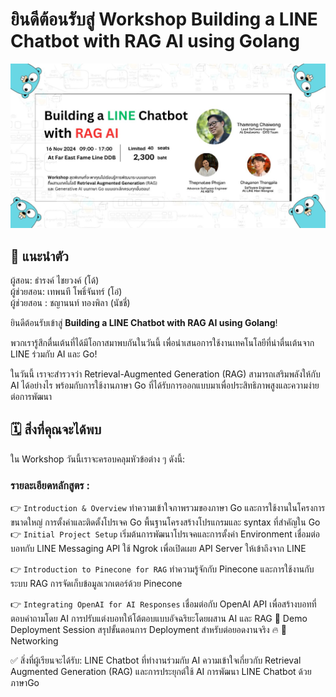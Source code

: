 # ยินดีต้อนรับสู่ Workshop Building a LINE Chatbot with RAG AI using Golang

<p align="center" width="100%">
    <img src="../../assets/welcome.jpg"> 
</p>

## 🎉 แนะนำตัว
ผู้สอน: ธำรงค์ ไชยวงค์ (โด้)</br>
ผู้ช่วยสอน: เทพนที โพธิ์จันทร์ (โอ๋)</br>
ผู้ช่วยสอน : ชญานนท์ ทองพิลา (นัชชี่)</br>

ยินดีต้อนรับเข้าสู่ **Building a LINE Chatbot with RAG AI using Golang**!

พวกเรารู้สึกตื่นเต้นที่ได้มีโอกาสมาพบกันในวันนี้ เพื่อนำเสนอการใช้งานเทคโนโลยีที่น่าตื่นเต้นจาก LINE ร่วมกับ AI และ Go!

ในวันนี้ เราจะสำรวจว่า Retrieval-Augmented Generation (RAG) สามารถเสริมพลังให้กับ AI ได้อย่างไร พร้อมกับการใช้งานภาษา Go ที่ได้รับการออกแบบมาเพื่อประสิทธิภาพสูงและความง่ายต่อการพัฒนา

## 🗓️ สิ่งที่คุณจะได้พบ

ใน Workshop วันนี้เราจะครอบคลุมหัวข้อต่าง ๆ ดังนี้:

### รายละเอียดหลักสูตร :

👉 `Introduction & Overview`
ทำความเข้าใจภาพรวมของภาษา Go และการใช้งานในโครงการขนาดใหญ่
การตั้งค่าและติดตั้งโปรเจค Go
พื้นฐานโครงสร้างโปรแกรมและ syntax ที่สำคัญใน Go
👉 `Initial Project Setup`
เริ่มต้นการพัฒนาโปรเจคและการตั้งค่า Environment
เชื่อมต่อบอทกับ LINE Messaging API
ใช้ Ngrok เพื่อเปิดเผย API Server ให้เข้าถึงจาก LINE

👉 `Introduction to Pinecone for RAG`
ทำความรู้จักกับ Pinecone และการใช้งานกับระบบ RAG
การจัดเก็บข้อมูลเวกเตอร์ด้วย Pinecone

👉 `Integrating OpenAI for AI Responses`
เชื่อมต่อกับ OpenAI API เพื่อสร้างบอทที่ตอบคำถามโดย AI
การปรับแต่งบอทให้โต้ตอบแบบอัจฉริยะโดยผสาน AI และ RAG
🎁 Demo Deployment Session
สรุปขั้นตอนการ Deployment สำหรับต่อยอดงานจริง 🔥
🍺 Networking


✅ สิ่งที่ผู้เรียนจะได้รับ:
LINE Chatbot ที่ทำงานร่วมกับ AI 
ความเข้าใจเกี่ยวกับ Retrieval Augmented Generation (RAG) และการประยุกต์ใช้ AI
การพัฒนา LINE Chatbot ด้วยภาษาGo


